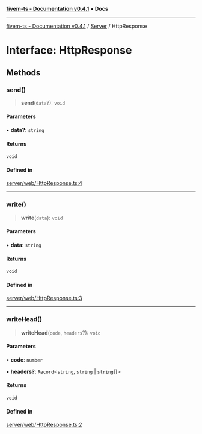 [**fivem-ts - Documentation v0.4.1**](../../../README.md) • **Docs**

***

[fivem-ts - Documentation v0.4.1](../../../README.md) / [Server](../README.md) / HttpResponse

# Interface: HttpResponse

## Methods

### send()

> **send**(`data`?): `void`

#### Parameters

• **data?**: `string`

#### Returns

`void`

#### Defined in

[server/web/HttpResponse.ts:4](https://github.com/Purpose-Dev/fivem-ts/blob/af9f57481b70813a163451854c2103aaaed13195/src/server/web/HttpResponse.ts#L4)

***

### write()

> **write**(`data`): `void`

#### Parameters

• **data**: `string`

#### Returns

`void`

#### Defined in

[server/web/HttpResponse.ts:3](https://github.com/Purpose-Dev/fivem-ts/blob/af9f57481b70813a163451854c2103aaaed13195/src/server/web/HttpResponse.ts#L3)

***

### writeHead()

> **writeHead**(`code`, `headers`?): `void`

#### Parameters

• **code**: `number`

• **headers?**: `Record`\<`string`, `string` \| `string`[]\>

#### Returns

`void`

#### Defined in

[server/web/HttpResponse.ts:2](https://github.com/Purpose-Dev/fivem-ts/blob/af9f57481b70813a163451854c2103aaaed13195/src/server/web/HttpResponse.ts#L2)
